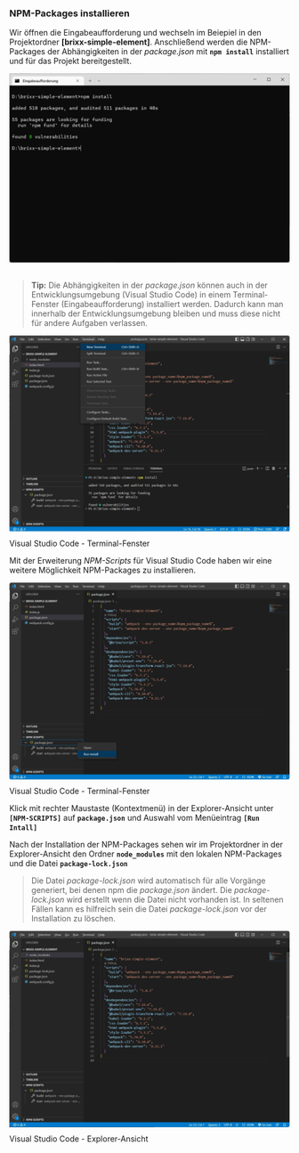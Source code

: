 ### NPM-Packages installieren 
Wir öffnen die Eingabeaufforderung und wechseln im Beiepiel in den Projektordner **[brixx-simple-element]**. Anschließend werden die NPM-Packages der Abhängigkeiten in der *package.json* mit **`npm install`** installiert und für das Projekt bereitgestellt.

<img src="./images/npm-install.webp" style="margin-bottom: 15px; width: 600px;" />

  > **Tip:** Die Abhängigkeiten in der *package.json* können auch in der Entwicklungsumgebung (Visual Studio Code) in einem Terminal-Fenster (Eingabeaufforderung) installiert werden. Dadurch kann man innerhalb der Entwicklungsumgebung bleiben und muss diese nicht für andere Aufgaben verlassen.

<img src="./images/vscode-npm-install-01.webp" style="margin-bottom: -5px; width: 600px;" />

Visual Studio Code - Terminal-Fenster

Mit der Erweiterung *NPM-Scripts* für Visual Studio Code haben wir eine weitere Möglichkeit NPM-Packages zu installieren.

<img src="./images/vscode-npm-install-02.webp" style="margin-bottom: -5px; width: 600px;" />

Visual Studio Code - Terminal-Fenster

Klick mit rechter Maustaste (Kontextmenü) in der Explorer-Ansicht unter **`[NPM-SCRIPTS]`** auf **`package.json`** und Auswahl vom Menüeintrag **`[Run Intall]`** 

Nach der Installation der NPM-Packages sehen wir im Projektordner in der Explorer-Ansicht den Ordner **`node_modules`** mit den lokalen NPM-Packages und die Datei **`package-lock.json`**

  > Die Datei *package-lock.json* wird automatisch für alle Vorgänge generiert, bei denen npm die *package.json* ändert. Die *package-lock.json* wird erstellt wenn die Datei nicht vorhanden ist. In seltenen Fällen kann es hilfreich sein die Datei *package-lock.json* vor der Installation zu löschen.

<img src="./images/vscode-node-modules.webp" style="margin-bottom: -5px; width: 600px;" />

Visual Studio Code - Explorer-Ansicht